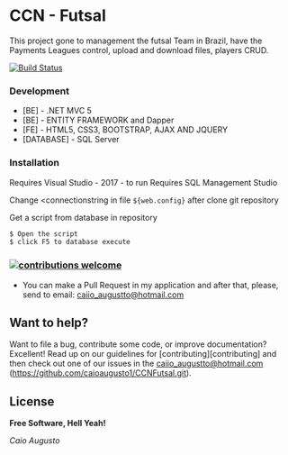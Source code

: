 # CCN - Futsal

This project gone to management the futsal Team in Brazil, have the Payments Leagues control, upload and download files, players CRUD.

[![Build Status](https://travis-ci.org/joemccann/dillinger.svg?branch=master)](https://github.com/caioaugusto1/CCNFutsal.git)

### Development

* [BE] - .NET MVC 5
* [BE] - ENTITY FRAMEWORK and Dapper 
* [FE] - HTML5, CSS3, BOOTSTRAP, AJAX AND JQUERY
* [DATABASE] - SQL Server


### Installation

Requires Visual Studio - 2017 - to run
Requires SQL Management Studio 

Change <connectionstring in file `${web.config}` after clone git repository

Get a script from database in repository

```sh
$ Open the script 
$ click F5 to database execute
```

### [![contributions welcome](https://img.shields.io/badge/contributions-welcome-brightgreen.svg?style=flat)](https://github.com/dwyl/esta/issues)
 - You can make a Pull Request in my application and after that, please, send to email: caiio_augustto@hotmail.com
 
## Want to help?

Want to file a bug, contribute some code, or improve documentation? Excellent! Read up on our
guidelines for [contributing][contributing] and then check out one of our issues in the caiio_augustto@hotmail.com (https://github.com/caioaugusto1/CCNFutsal.git).

License
----


**Free Software, Hell Yeah!**

*Caio Augusto*

